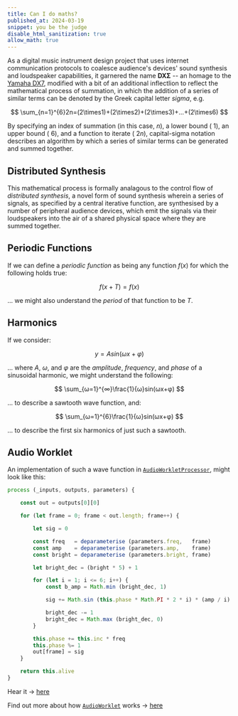 ```yaml
---
title: Can I do maths?
published_at: 2024-03-19
snippet: you be the judge
disable_html_sanitization: true
allow_math: true
---
```


As a digital music instrument design project that uses internet communication protocols to coalesce audience's devices' sound synthesis and loudspeaker capabilities, it garnered the name **DXΣ** -- an homage to the [Yamaha DX7](https://en.wikipedia.org/wiki/Yamaha_DX7), modified with a bit of an additional inflectlion to reflect the mathematical process of summation, in which the addition of a series of similar terms can be denoted by the Greek capital letter *sigma*, e.g.

$$ \sum_{n=1}^{6}2n=(2\times1)+(2\times2)+(2\times3)+...+(2\times6) $$

By specifying an index of summation (in this case, $n$), a lower bound ( $1$), an upper bound ( $6$), and a function to iterate ( $2n$), capital-sigma notation describes an algorithm by which a series of similar terms can be generated and summed together.

## Distributed Synthesis

This mathematical process is formally analagous to the control flow of *distributed synthesis*, a novel form of sound synthesis wherein a series of signals, as specified by a central iterative function, are synthesised by a number of peripheral audience devices, which emit the signals via their loudspeakers into the air of a shared physical space where they are summed together.

## Periodic Functions

If we can define a *periodic function* as being any function $f(x)$ for which the following holds true:

$$ f(x + T) = f(x) $$

... we might also understand the *period* of that function to be $T$.

## Harmonics

If we consider:

$$ y = A sin(ωx + φ) $$

... where $A$, $ω$, and $φ$ are the *amplitude*, *frequency*, and *phase* of a sinusoidal harmonic, we might understand the following:

$$ \sum_{ω=1}^{∞}\frac{1}{ω}sin(ωx+φ) $$

... to describe a sawtooth wave function, and:

$$ \sum_{ω=1}^{6}\frac{1}{ω}sin(ωx+φ) $$

... to describe the first six harmonics of just such a sawtooth.

## Audio Worklet

An implementation of such a wave function in [`AudioWorkletProcessor`](https://developer.mozilla.org/en-US/docs/Web/API/AudioWorkletProcessor/AudioWorkletProcessor), might look like this:

```js
process (_inputs, outputs, parameters) {

    const out = outputs[0][0]

    for (let frame = 0; frame < out.length; frame++) {

        let sig = 0

        const freq   = deparameterise (parameters.freq,   frame)
        const amp    = deparameterise (parameters.amp,    frame)
        const bright = deparameterise (parameters.bright, frame)

        let bright_dec = (bright * 5) + 1

        for (let i = 1; i <= 6; i++) {
            const b_amp = Math.min (bright_dec, 1)

            sig += Math.sin (this.phase * Math.PI * 2 * i) * (amp / i) * b_amp

            bright_dec -= 1
            bright_dec = Math.max (bright_dec, 0)
        }

        this.phase += this.inc * freq
        this.phase %= 1
        out[frame] = sig
    }

    return this.alive
}
```

Hear it → [here](https://lcld.xyz/240326_infinite_appreciation)

Find out more about how [`AudioWorklet`](https://developer.mozilla.org/en-US/docs/Web/API/AudioWorklet) works → [here](https://distributing-synthesis.fm/240318_audioworklet_basics)

